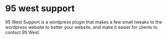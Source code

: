 # 95 west support
95 West Support is a wordpress plugin that makes a few small tweaks to the wordpress website to better your website, and make it easier for clients to contact 95 West.